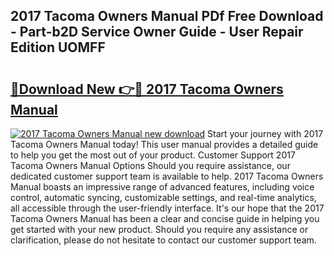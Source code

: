 ## 2017 Tacoma Owners Manual PDf Free Download - Part-b2D Service Owner Guide - User Repair Edition UOMFF

# <h2><a href="http://bc41012.oget.top/?id=2017+Tacoma+Owners+Manual">🔗Download New 👉🔴 2017 Tacoma Owners Manual</a></h2>

[![2017 Tacoma Owners Manual new download](https://i.imgur.com/5g1atiW.png)](http://bc41012.oget.top/?id=2017+Tacoma+Owners+Manual)
Start your journey with 2017 Tacoma Owners Manual today! This user manual provides a detailed guide to help you get the most out of your product. Customer Support 2017 Tacoma Owners Manual Options Should you require assistance, our dedicated customer support team is available to help. 2017 Tacoma Owners Manual boasts an impressive range of advanced features, including voice control, automatic syncing, customizable settings, and real-time analytics, all accessible through the user-friendly interface. It's our hope that the 2017 Tacoma Owners Manual has been a clear and concise guide in helping you get started with your new product. Should you require any assistance or clarification, please do not hesitate to contact our customer support team.
